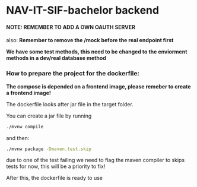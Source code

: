 # NAV-IT-SIF-bachelor backend

#### NOTE: REMEMBER TO ADD A OWN OAUTH SERVER
also: **Remember to remove the /mock before the real endpoint first**

**We have some test methods, this need to be changed to the enviorment methods in a dev/real database method**
### How to prepare the project for the dockerfile:
**The compose is depended on a frontend image, please remeber to create a frontend image!**

The dockerfile looks after jar file in the target folder.

You can create a jar file by running

```bash
./mvnw compile
```
and then:  
```bash 
./mvnw package -Dmaven.test.skip
```
due to one of the test failing we need to flag the maven compiler to skips tests for now, this will be a priority to fix!

After this, the dockerfile is ready to use